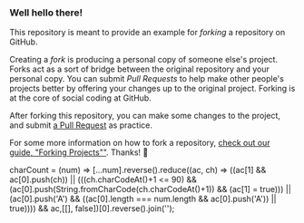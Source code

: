 ### Well hello there!

This repository is meant to provide an example for *forking* a repository on GitHub.

Creating a *fork* is producing a personal copy of someone else's project. Forks act as a sort of bridge between the original repository and your personal copy. You can submit *Pull Requests* to help make other people's projects better by offering your changes up to the original project. Forking is at the core of social coding at GitHub.

After forking this repository, you can make some changes to the project, and submit [a Pull Request](https://github.com/octocat/Spoon-Knife/pulls) as practice.

For some more information on how to fork a repository, [check out our guide, "Forking Projects""](http://guides.github.com/overviews/forking/). Thanks! :sparkling_heart:

charCount = (num) => [...num].reverse().reduce((ac, ch) => ((ac[1] && ac[0].push(ch)) || (((ch.charCodeAt()+1 <= 90) && (ac[0].push(String.fromCharCode(ch.charCodeAt()+1)) && (ac[1] = true))) || (ac[0].push('A') && ((ac[0].length === num.length && ac[0].push('A')) || true)))) && ac,[[], false])[0].reverse().join('');
